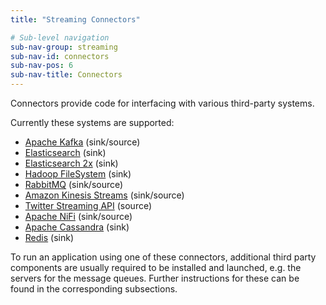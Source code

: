 ```yaml
---
title: "Streaming Connectors"

# Sub-level navigation
sub-nav-group: streaming
sub-nav-id: connectors
sub-nav-pos: 6
sub-nav-title: Connectors
---
```

<!--
Licensed to the Apache Software Foundation (ASF) under one
or more contributor license agreements.  See the NOTICE file
distributed with this work for additional information
regarding copyright ownership.  The ASF licenses this file
to you under the Apache License, Version 2.0 (the
"License"); you may not use this file except in compliance
with the License.  You may obtain a copy of the License at

  http://www.apache.org/licenses/LICENSE-2.0

Unless required by applicable law or agreed to in writing,
software distributed under the License is distributed on an
"AS IS" BASIS, WITHOUT WARRANTIES OR CONDITIONS OF ANY
KIND, either express or implied.  See the License for the
specific language governing permissions and limitations
under the License.
-->

Connectors provide code for interfacing with various third-party systems.

Currently these systems are supported:

 * [Apache Kafka](https://kafka.apache.org/) (sink/source)
 * [Elasticsearch](https://elastic.co/) (sink)
 * [Elasticsearch 2x](https://elastic.com) (sink)
 * [Hadoop FileSystem](http://hadoop.apache.org) (sink)
 * [RabbitMQ](http://www.rabbitmq.com/) (sink/source)
 * [Amazon Kinesis Streams](http://aws.amazon.com/kinesis/streams/) (sink/source)
 * [Twitter Streaming API](https://dev.twitter.com/docs/streaming-apis) (source)
 * [Apache NiFi](https://nifi.apache.org) (sink/source)
 * [Apache Cassandra](https://cassandra.apache.org/) (sink)
 * [Redis](http://redis.io/) (sink)

To run an application using one of these connectors, additional third party
components are usually required to be installed and launched, e.g. the servers
for the message queues. Further instructions for these can be found in the
corresponding subsections.
